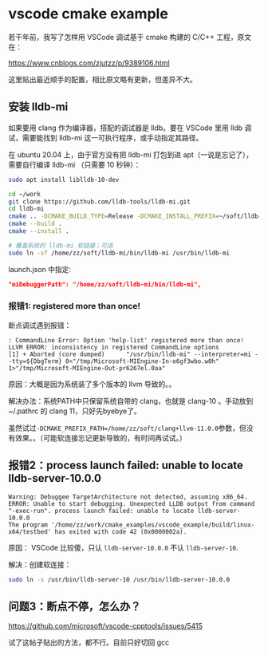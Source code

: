 # vscode cmake example

若干年前，我写了怎样用 VSCode 调试基于 cmake 构建的 C/C++ 工程，原文在：

https://www.cnblogs.com/zjutzz/p/9389106.html

这里贴出最近顺手的配置，相比原文略有更新，但差异不大。

## 安装 lldb-mi

如果要用 clang 作为编译器，搭配的调试器是 lldb。要在 VSCode 里用 lldb 调试，需要能找到 lldb-mi 这一可执行程序，或手动指定其路径。

在 ubuntu 20.04 上，由于官方没有把 lldb-mi 打包到进 apt（一说是忘记了），需要自行编译 lldb-mi （只需要 10 秒钟）：

```bash
sudo apt install liblldb-10-dev

cd ~/work
git clone https://github.com/lldb-tools/lldb-mi.git
cd lldb-mi
cmake .. -DCMAKE_BUILD_TYPE=Release -DCMAKE_INSTALL_PREFIX=~/soft/lldb-mi
cmake --build .
cmake --install .

# 覆盖系统的 lldb-mi 软链接；可选
sudo ln -sf /home/zz/soft/lldb-mi/bin/lldb-mi /usr/bin/lldb-mi
```

launch.json 中指定:
```json
"miDebuggerPath": "/home/zz/soft/lldb-mi/bin/lldb-mi",
```

### 报错1: registered more than once!
断点调试遇到报错：
```
: CommandLine Error: Option 'help-list' registered more than once!
LLVM ERROR: inconsistency in registered CommandLine options
[1] + Aborted (core dumped)      "/usr/bin/lldb-mi" --interpreter=mi --tty=${DbgTerm} 0<"/tmp/Microsoft-MIEngine-In-o6gf3wbo.w0h" 1>"/tmp/Microsoft-MIEngine-Out-pr6267el.0aa"
```
原因：大概是因为系统装了多个版本的 llvm 导致的。。

解决办法：系统PATH中只保留系统自带的 clang，也就是 clang-10 。手动放到 ~/.pathrc 的 clang 11，只好先byebye了。


虽然试过`-DCMAKE_PREFIX_PATH=/home/zz/soft/clang+llvm-11.0.0`参数，但没有效果。。（可能软连接忘记更新导致的，有时间再试试。）


## 报错2：process launch failed: unable to locate lldb-server-10.0.0
```
Warning: Debuggee TargetArchitecture not detected, assuming x86_64.
ERROR: Unable to start debugging. Unexpected LLDB output from command "-exec-run". process launch failed: unable to locate lldb-server-10.0.0
The program '/home/zz/work/cmake_examples/vscode_example/build/linux-x64/testbed' has exited with code 42 (0x0000002a).
```

原因： VSCode 比较傻，只认  `lldb-server-10.0.0` 不认 `lldb-server-10`. 

解决：创建软连接：
```bash
sudo ln -s /usr/bin/lldb-server-10 /usr/bin/lldb-server-10.0.0
```

## 问题3：断点不停，怎么办？

https://github.com/microsoft/vscode-cpptools/issues/5415

试了这帖子贴出的方法，都不行。目前只好切回 gcc